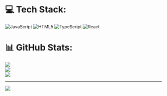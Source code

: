 
# 💻 Tech Stack:
![JavaScript](https://img.shields.io/badge/javascript-%23323330.svg?style=for-the-badge&logo=javascript&logoColor=%23F7DF1E) ![HTML5](https://img.shields.io/badge/html5-%23E34F26.svg?style=for-the-badge&logo=html5&logoColor=white) ![TypeScript](https://img.shields.io/badge/typescript-%23007ACC.svg?style=for-the-badge&logo=typescript&logoColor=white) ![React](https://img.shields.io/badge/react-%2320232a.svg?style=for-the-badge&logo=react&logoColor=%2361DAFB)
# 📊 GitHub Stats:
![](https://github-readme-stats.vercel.app/api?username=jucylacet&theme=dark&hide_border=false&include_all_commits=true&count_private=true)<br/>
![](https://github-readme-streak-stats.herokuapp.com/?user=jucylacet&theme=dark&hide_border=false)<br/>
![](https://github-readme-stats.vercel.app/api/top-langs/?username=jucylacet&theme=dark&hide_border=false&include_all_commits=true&count_private=true&layout=compact)

---
[![](https://visitcount.itsvg.in/api?id=jucylacet&icon=0&color=0)](https://visitcount.itsvg.in)








